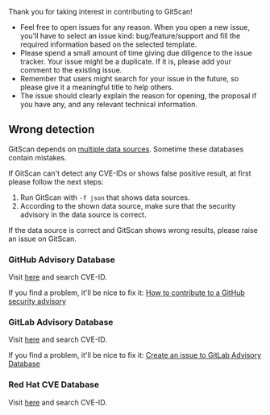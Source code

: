 Thank you for taking interest in contributing to GitScan!

- Feel free to open issues for any reason. When you open a new issue, you'll have to select an issue kind: bug/feature/support and fill the required information based on the selected template.
- Please spend a small amount of time giving due diligence to the issue tracker. Your issue might be a duplicate. If it is, please add your comment to the existing issue.
- Remember that users might search for your issue in the future, so please give it a meaningful title to help others.
- The issue should clearly explain the reason for opening, the proposal if you have any, and any relevant technical information.

## Wrong detection
GitScan depends on [multiple data sources](https://cvedb.github.io/gitscan/latest/docs/vulnerability/detection/data-source/).
Sometime these databases contain mistakes.

If GitScan can't detect any CVE-IDs or shows false positive result, at first please follow the next steps:

1. Run GitScan with `-f json` that shows data sources.
2. According to the shown data source, make sure that the security advisory in the data source is correct.

If the data source is correct and GitScan shows wrong results, please raise an issue on GitScan.

### GitHub Advisory Database
Visit [here](https://github.com/advisories) and search CVE-ID.

If you find a problem, it'll be nice to fix it: [How to contribute to a GitHub security advisory](https://github.blog/2022-02-22-github-advisory-database-now-open-to-community-contributions/)
 
### GitLab Advisory Database
Visit [here](https://advisories.gitlab.com/) and search CVE-ID.

If you find a problem, it'll be nice to fix it: [Create an issue to GitLab Advisory Database](https://gitlab.com/gitlab-org/security-products/gemnasium-db/-/issues/new)
 
### Red Hat CVE Database
Visit [here](https://access.redhat.com/security/security-updates/?cwe=476#/cve) and search CVE-ID.

